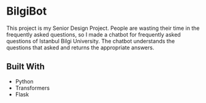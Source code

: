 # BilgiBot
This project is my Senior Design Project. People are wasting their time in the frequently asked questions, so I made a chatbot for frequently asked questions of Istanbul Bilgi University. The chatbot understands the questions that asked and returns the appropriate answers.

## Built With
- Python
- Transformers
- Flask
